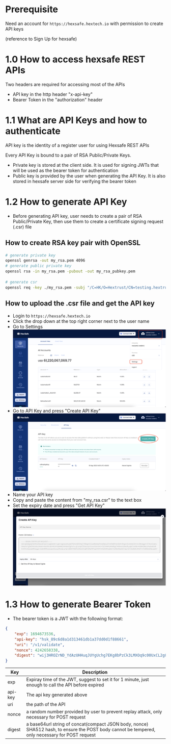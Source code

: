 # Prerequisite
Need an account for `https://hexsafe.hextech.io` with permission to create API keys

(reference to Sign Up for hexsafe)

# 1.0 How to access hexsafe REST APIs
Two headers are required for accessing most of the APIs
- API key in the http header "x-api-key"
- Bearer Token in the "authorization" header


# 1.1 What are API Keys and how to authenticate
API key is the identity of a register user for using Hexsafe REST APIs


Every API Key is bound to a pair of RSA Public/Private Keys.
- Private key is stored at the client side. It is used for signing JWTs that will be used as the bearer token for authentication
- Public key is provided by the user when generating the API Key. It is also stored in hexsafe server side for verifying the bearer token



# 1.2 How to generate API Key
- Before generating API key, user needs to create a pair of RSA Public/Private Key, then use them to create a certificate signing request (.csr) file

## How to create RSA key pair with OpenSSL
```bash
# generate private key
openssl genrsa -out my_rsa.pem 4096
# generate public private key
openssl rsa -in my_rsa.pem -pubout -out my_rsa_pubkey.pem

# generate csr
openssl req -key ./my_rsa.pem -subj "/C=HK/O=Hextrust/CN=testing.hextrust.com/emailAddress=testingapiclient@hextrust.com" -new -out my_rsa.csr
```

## How to upload the .csr file and get the API key
- Login to `https://hexsafe.hextech.io`
- Click the drop down at the top right corner next to the user name
- Go to Settings
![alt text](../.gitbook/assets/gen-api-key-1.png)
- Go to API Key and press "Create API Key"
![alt text](../.gitbook/assets/gen-api-key-2.png)
- Name your API key
- Copy and paste the content from "my_rsa.csr" to the text box
- Set the expiry date and press "Get API Key"
![alt text](../.gitbook/assets/gen-api-key-3.png)




# 1.3 How to generate Bearer Token
- The bearer token is a JWT with the following format:
```json
{
  	"exp": 1694673536,
  	"api-key": "hsk_89c6d8a1d313461db1a37dd0d1f88661",
  	"uri": "/v1/validate",
  	"nonce": 4242658338,
  	"digest": "wij3HROZrND_YdAzUHHuqJUYgUchg7EKg8bPzCk3LMXOq9c00UxCL2g82A6TcPxoo2w_eWDDJUf-dD18vvOKLg=="
}
```

| Key | Description |
| --- | ----------- |
| exp | Expiray time of the JWT, suggest to set it for 1 minute, just enough to call the API before expired |
| api-key | The api key generated above |
| uri | the path of the API |
| nonce | a random number provided by user to prevent replay attack, only necessary for POST request |
| digest  | a base64url string of concat(compact JSON body, nonce) SHA512 hash, to ensure the POST body cannot be tempered, only necessary for POST request |
